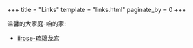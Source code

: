 +++
title = "Links"
template = "links.html"
paginate_by = 0
+++

温馨的大家庭-咱的家:
- [iirose-琉璃龙宫](https://iirose.com/#s=635e0697e0720)


